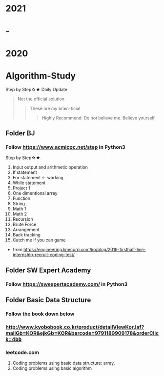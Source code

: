 # 2021
# -


# 2020
# Algorithm-Study
Step by Step☆★
Daily Update
> Not the official solution
>> These are my brain-ficial
>>> Highly Recommend: Do not believe me. Believe yourself.

## Folder BJ
### Follow https://www.acmicpc.net/step in Python3

Step by Step☆★
1. Input output and arithmetic operation
2. If statement
3. For statement <- working
4. While statement
5. Project 1
6. One dimentional array
7. Function
8. String
9. Math 1
10. Math 2
11. Recursion
12. Brute Force
13. Arrangement
14. Back tracking
15. Catch me if you can game
* from https://engineering.linecorp.com/ko/blog/2019-firsthalf-line-internship-recruit-coding-test/

## Folder SW Expert Academy
### Follow https://swexpertacademy.com/ in Python3

## Folder Basic Data Structure
### Follow the book down below
### http://www.kyobobook.co.kr/product/detailViewKor.laf?mallGb=KOR&ejkGb=KOR&barcode=9791189909178&orderClick=4bb
### leetcode.com
1. Coding problems using basic data structure: array, 
2. Coding problems using basic algorithm
